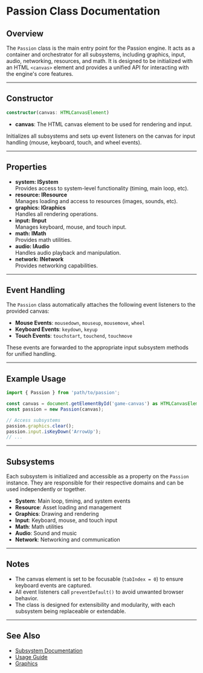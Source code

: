 # Passion Class Documentation

## Overview

The `Passion` class is the main entry point for the Passion engine. It acts as a container and orchestrator for all subsystems, including graphics, input, audio, networking, resources, and math. It is designed to be initialized with an HTML `<canvas>` element and provides a unified API for interacting with the engine's core features.

---

## Constructor

```typescript
constructor(canvas: HTMLCanvasElement)
```

- **canvas**: The HTML canvas element to be used for rendering and input.

Initializes all subsystems and sets up event listeners on the canvas for input handling (mouse, keyboard, touch, and wheel events).

---

## Properties

- **system: ISystem**  
  Provides access to system-level functionality (timing, main loop, etc).
- **resource: IResource**  
  Manages loading and access to resources (images, sounds, etc).
- **graphics: IGraphics**  
  Handles all rendering operations.
- **input: IInput**  
  Manages keyboard, mouse, and touch input.
- **math: IMath**  
  Provides math utilities.
- **audio: IAudio**  
  Handles audio playback and manipulation.
- **network: INetwork**  
  Provides networking capabilities.

---

## Event Handling

The `Passion` class automatically attaches the following event listeners to the provided canvas:

- **Mouse Events**: `mousedown`, `mouseup`, `mousemove`, `wheel`
- **Keyboard Events**: `keydown`, `keyup`
- **Touch Events**: `touchstart`, `touchend`, `touchmove`

These events are forwarded to the appropriate input subsystem methods for unified handling.

---

## Example Usage

```typescript
import { Passion } from 'path/to/passion';

const canvas = document.getElementById('game-canvas') as HTMLCanvasElement;
const passion = new Passion(canvas);

// Access subsystems
passion.graphics.clear();
passion.input.isKeyDown('ArrowUp');
// ...
```

---

## Subsystems

Each subsystem is initialized and accessible as a property on the `Passion` instance. They are responsible for their respective domains and can be used independently or together.

- **System**: Main loop, timing, and system events
- **Resource**: Asset loading and management
- **Graphics**: Drawing and rendering
- **Input**: Keyboard, mouse, and touch input
- **Math**: Math utilities
- **Audio**: Sound and music
- **Network**: Networking and communication

---

## Notes

- The canvas element is set to be focusable (`tabIndex = 0`) to ensure keyboard events are captured.
- All event listeners call `preventDefault()` to avoid unwanted browser behavior.
- The class is designed for extensibility and modularity, with each subsystem being replaceable or extendable.

---

## See Also

- [Subsystem Documentation](./)
- [Usage Guide](usage.md)
- [Graphics](./graphics.md)